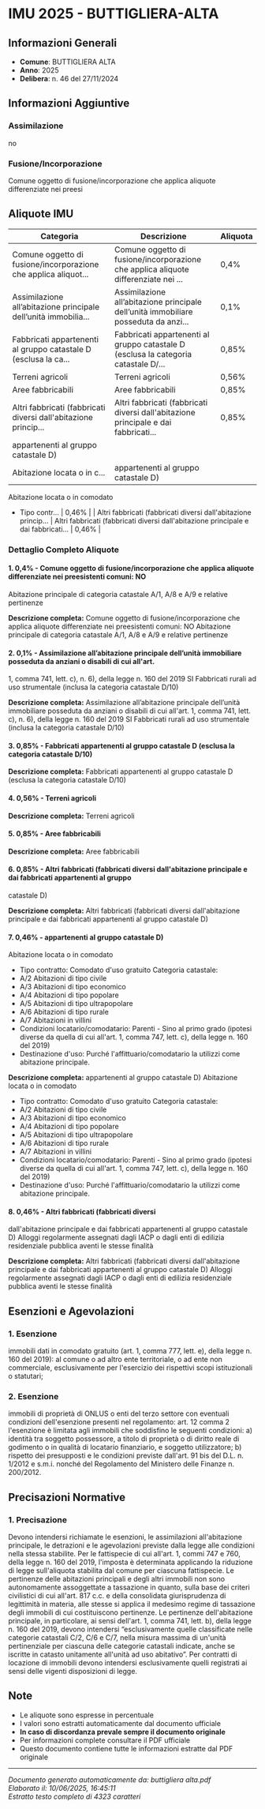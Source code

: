 # IMU 2025 - BUTTIGLIERA-ALTA

## Informazioni Generali

- **Comune**: BUTTIGLIERA ALTA
- **Anno**: 2025
- **Delibera**: n. 46 del 27/11/2024

## Informazioni Aggiuntive

### Assimilazione
no

### Fusione/Incorporazione
Comune oggetto di fusione/incorporazione che applica aliquote differenziate nei preesi


## Aliquote IMU

| Categoria | Descrizione | Aliquota |
|-----------|-------------|----------|
| Comune oggetto di fusione/incorporazione che applica aliquot... | Comune oggetto di fusione/incorporazione che applica aliquote differenziate nei ... | 0,4% |
| Assimilazione all’abitazione principale dell’unità immobilia... | Assimilazione all’abitazione principale dell’unità immobiliare posseduta da anzi... | 0,1% |
| Fabbricati appartenenti al gruppo catastale D (esclusa la ca... | Fabbricati appartenenti al gruppo catastale D (esclusa la categoria catastale D/... | 0,85% |
| Terreni agricoli | Terreni agricoli | 0,56% |
| Aree fabbricabili | Aree fabbricabili | 0,85% |
| Altri fabbricati (fabbricati diversi dall'abitazione princip... | Altri fabbricati (fabbricati diversi dall'abitazione principale e dai fabbricati... | 0,85% |
| appartenenti al gruppo catastale D)
Abitazione locata o in c... | appartenenti al gruppo catastale D)
Abitazione locata o in comodato
- Tipo contr... | 0,46% |
| Altri fabbricati (fabbricati diversi
dall'abitazione princip... | Altri fabbricati (fabbricati diversi
dall'abitazione principale e dai fabbricati... | 0,46% |

### Dettaglio Completo Aliquote

#### 1. 0,4% - Comune oggetto di fusione/incorporazione che applica aliquote differenziate nei preesistenti comuni: NO
Abitazione principale di categoria catastale A/1, A/8 e A/9 e relative pertinenze

**Descrizione completa:**
Comune oggetto di fusione/incorporazione che applica aliquote differenziate nei preesistenti comuni: NO
Abitazione principale di categoria catastale A/1, A/8 e A/9 e relative pertinenze

#### 2. 0,1% - Assimilazione all’abitazione principale dell’unità immobiliare posseduta da anziani o disabili di cui all'art.
1, comma 741, lett. c), n. 6), della legge n. 160 del 2019
SI
Fabbricati rurali ad uso strumentale (inclusa la categoria catastale D/10)

**Descrizione completa:**
Assimilazione all’abitazione principale dell’unità immobiliare posseduta da anziani o disabili di cui all'art.
1, comma 741, lett. c), n. 6), della legge n. 160 del 2019
SI
Fabbricati rurali ad uso strumentale (inclusa la categoria catastale D/10)

#### 3. 0,85% - Fabbricati appartenenti al gruppo catastale D (esclusa la categoria catastale D/10)

**Descrizione completa:**
Fabbricati appartenenti al gruppo catastale D (esclusa la categoria catastale D/10)

#### 4. 0,56% - Terreni agricoli

**Descrizione completa:**
Terreni agricoli

#### 5. 0,85% - Aree fabbricabili

**Descrizione completa:**
Aree fabbricabili

#### 6. 0,85% - Altri fabbricati (fabbricati diversi dall'abitazione principale e dai fabbricati appartenenti al gruppo
catastale D)

**Descrizione completa:**
Altri fabbricati (fabbricati diversi dall'abitazione principale e dai fabbricati appartenenti al gruppo
catastale D)

#### 7. 0,46% - appartenenti al gruppo catastale D)
Abitazione locata o in comodato
- Tipo contratto: Comodato d'uso gratuito
Categoria catastale:
- A/2 Abitazioni di tipo civile
- A/3 Abitazioni di tipo economico
- A/4 Abitazioni di tipo popolare
- A/5 Abitazioni di tipo ultrapopolare
- A/6 Abitazioni di tipo rurale
- A/7 Abitazioni in villini
- Condizioni locatario/comodatario: Parenti - Sino al primo
grado (ipotesi diverse da quella di cui all'art. 1, comma 747,
lett. c), della legge n. 160 del 2019)
- Destinazione d'uso: Purché l'affittuario/comodatario la
utilizzi come abitazione principale.

**Descrizione completa:**
appartenenti al gruppo catastale D)
Abitazione locata o in comodato
- Tipo contratto: Comodato d'uso gratuito
Categoria catastale:
- A/2 Abitazioni di tipo civile
- A/3 Abitazioni di tipo economico
- A/4 Abitazioni di tipo popolare
- A/5 Abitazioni di tipo ultrapopolare
- A/6 Abitazioni di tipo rurale
- A/7 Abitazioni in villini
- Condizioni locatario/comodatario: Parenti - Sino al primo
grado (ipotesi diverse da quella di cui all'art. 1, comma 747,
lett. c), della legge n. 160 del 2019)
- Destinazione d'uso: Purché l'affittuario/comodatario la
utilizzi come abitazione principale.

#### 8. 0,46% - Altri fabbricati (fabbricati diversi
dall'abitazione principale e dai fabbricati
appartenenti al gruppo catastale D)
Alloggi regolarmente assegnati dagli IACP o dagli enti di
edilizia residenziale pubblica aventi le stesse finalità

**Descrizione completa:**
Altri fabbricati (fabbricati diversi
dall'abitazione principale e dai fabbricati
appartenenti al gruppo catastale D)
Alloggi regolarmente assegnati dagli IACP o dagli enti di
edilizia residenziale pubblica aventi le stesse finalità


## Esenzioni e Agevolazioni

### 1. Esenzione

immobili dati in comodato gratuito (art. 1, comma 777, lett. e), della legge n. 160 del 2019): al comune o ad altro ente territoriale, o ad ente non commerciale, esclusivamente per l'esercizio dei rispettivi scopi istituzionali o statutari;

### 2. Esenzione

immobili di proprietà di ONLUS o enti del terzo settore con eventuali condizioni dell'esenzione presenti nel regolamento: art. 12 comma 2 l'esenzione è limitata agli immobili che soddisfino le seguenti condizioni: a) identità tra soggetto possessore, a titolo di proprietà o di diritto reale di godimento o in qualità di locatario finanziario, e soggetto utilizzatore; b) rispetto dei presupposti e le condizioni previste dall'art. 91 bis del D.L. n. 1/2012 e s.m.i. nonché del Regolamento del Ministero delle Finanze n. 200/2012.


## Precisazioni Normative

### 1. Precisazione

Devono intendersi richiamate le esenzioni, le assimilazioni all'abitazione principale, le detrazioni e le agevolazioni previste dalla legge alle condizioni nella stessa stabilite. Per le fattispecie di cui all'art. 1, commi 747 e 760, della legge n. 160 del 2019, l'imposta è determinata applicando la riduzione di legge sull'aliquota stabilita dal comune per ciascuna fattispecie. Le pertinenze delle abitazioni principali e degli altri immobili non sono autonomamente assoggettate a tassazione in quanto, sulla base dei criteri civilistici di cui all'art. 817 c.c. e della consolidata giurisprudenza di legittimità in materia, alle stesse si applica il medesimo regime di tassazione degli immobili di cui costituiscono pertinenze. Le pertinenze dell'abitazione principale, in particolare, ai sensi dell'art. 1, comma 741, lett. b), della legge n. 160 del 2019, devono intendersi “esclusivamente quelle classificate nelle categorie catastali C/2, C/6 e C/7, nella misura massima di un'unità pertinenziale per ciascuna delle categorie catastali indicate, anche se iscritte in catasto unitamente all'unità ad uso abitativo”. Per contratti di locazione di immobili devono intendersi esclusivamente quelli registrati ai sensi delle vigenti disposizioni di legge.


## Note

- Le aliquote sono espresse in percentuale
- I valori sono estratti automaticamente dal documento ufficiale
- **In caso di discordanza prevale sempre il documento originale**
- Per informazioni complete consultare il PDF ufficiale
- Questo documento contiene tutte le informazioni estratte dal PDF originale

---
*Documento generato automaticamente da: buttigliera alta.pdf*  
*Elaborato il: 10/06/2025, 16:45:11*  
*Estratto testo completo di 4323 caratteri*
